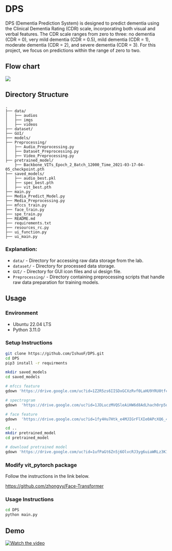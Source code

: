 # DPS

DPS (Dementia Prediction System) is designed to predict dementia using the Clinical Dementia Rating (CDR) scale, incorporating both visual and verbal features. 
The CDR scale ranges from zero to three: no dementia (CDR = 0), very mild dementia (CDR = 0.5), mild dementia (CDR = 1), 
moderate dementia (CDR = 2), and severe dementia (CDR = 3). For this project, we focus on predictions within the range of zero to two.

## Flow chart
![](https://drive.google.com/u/2/uc?id=1JEmc1UOXNXzs7wF_rctPuTkwxK9ifiJD&export=download)

## Directory Structure

```
.
├── data/
│   ├── audios
│   ├── imgs
│   ├── videos
├── dataset/
├── GUI/
├── models/
├── Preprocessing/
│   ├── Audio_Preprocessing.py
│   ├── Dataset_Preprocessing.py
│   ├── Video_Preprocessing.py
├── pretrained_model/
    ├── Backbone_VITs_Epoch_2_Batch_12000_Time_2021-03-17-04-05_checkpoint.pth
├── saved_models/
│   ├── audio_best.pkl
│   ├── spec_best.pth
│   ├── vit_best.pth
├── main.py
├── Media_Predict_Model.py
├── Media_Preprocessing.py
├── mfccs_train.py
├── face_train.py
├── spe_train.py
├── README.md
├── requirements.txt
├── resources_rc.py
├── ui_function.py
├── ui_main.py

```
### Explanation:
- `data/` - Directory for accessing raw data storage from the lab.
- `dataset/` - Directory for processed data storage.
- `GUI/`  - Directory for GUI icon files and ui design file.
-  `Preprocessing/` - Directory containing preprocessing scripts that handle raw data preparation for training models.

## Usage
### Environment
- Ubuntu 22.04 LTS
- Python 3.11.0


### Setup Instructions
```bash
git clone https://github.com/IshuoF/DPS.git
cd DPS
pip3 install -r requirments

mkdir saved_models
cd saved_models

# mfccs feature
gdown 'https://drive.google.com/uc?id=1Z2R5zs6IISDxGCXzRvf0LaHU9YRU0tfc'

# spectrogram
gdown  'https://drive.google.com/uc?id=1JDLuczMVQSleAiHW6d8AdLhach0rp5u_'

# face feature
gdown  'https://drive.google.com/uc?id=1fy4Hu7Htk_e4MJIGrFlXIe0APcXQ6_4Z'

cd ..
mkdir pretrained_model
cd pretrained_model

# download pretrained model
gdown 'https://drive.google.com/uc?id=1ufPaGt6Zn5j6OlvcRJ3yg6uiaWRLz3K1'
```

### Modify vit_pytorch package
Follow the instructions in the link below.

https://github.com/zhongyy/Face-Transformer

### Usage Instructions
```bash
cd DPS
python main.py
```

## Demo 
[![Watch the video](https://img.youtube.com/vi/k4LeckMrtfY/0.jpg)](https://youtu.be/k4LeckMrtfY)

